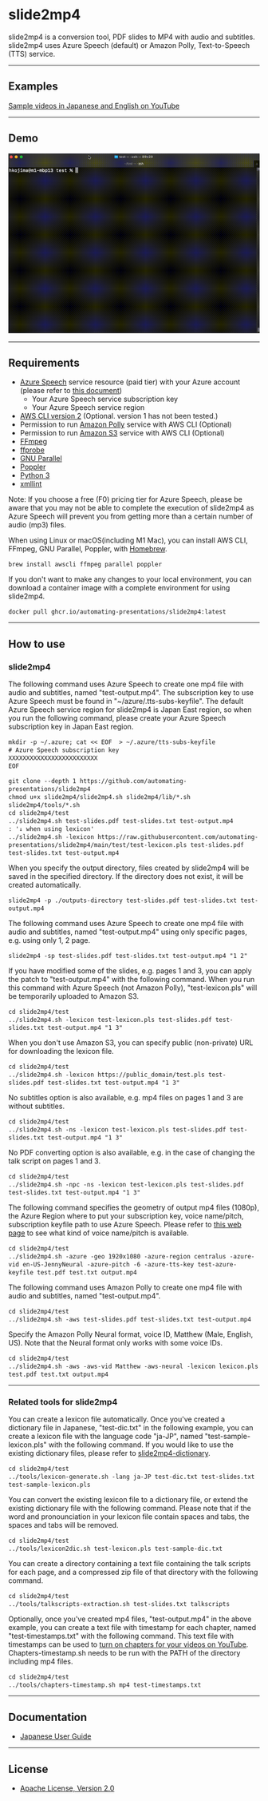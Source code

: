# slide2mp4

slide2mp4 is a conversion tool, PDF slides to MP4 with audio and subtitles.   
slide2mp4 uses Azure Speech (default) or Amazon Polly, Text-to-Speech (TTS) service.

----
## Examples
[Sample videos in Japanese and English on YouTube](https://www.youtube.com/playlist?list=PL4IvAXW0drR0TLFEuUOZNA26PBe9W4LJF)

----
## Demo
<img src="demo/slide2mp4-demo.gif" width="640" height="360">

----
## Requirements

 - [Azure Speech](https://azure.microsoft.com/en-us/services/cognitive-services/text-to-speech/#overview) service resource (paid tier) with your Azure account (please refer to [this document](https://docs.microsoft.com/en-us/azure/cognitive-services/speech-service/overview#create-the-azure-resource))
   - Your Azure Speech service subscription key
   - Your Azure Speech service region
 - [AWS CLI version 2](https://docs.aws.amazon.com/cli/latest/userguide/install-cliv2.html) (Optional. version 1 has not been tested.)
 - Permission to run [Amazon Polly](https://docs.aws.amazon.com/polly/latest/dg/what-is.html) service with AWS CLI (Optional)
 - Permission to run [Amazon S3](https://aws.amazon.com/s3/) service with AWS CLI (Optional)
 - [FFmpeg](https://www.ffmpeg.org/)
 - [ffprobe](https://ffmpeg.org/ffprobe.html)
 - [GNU Parallel](https://www.gnu.org/software/parallel/)
 - [Poppler](https://poppler.freedesktop.org/)
 - [Python 3](https://www.python.org/)
 - [xmllint](http://xmlsoft.org/xmllint.html)

Note: If you choose a free (F0) pricing tier for Azure Speech, please be aware that you may not be able to complete the execution of slide2mp4 as Azure Speech will prevent you from getting more than a certain number of audio (mp3) files.

When using Linux or macOS(including M1 Mac), you can install AWS CLI, FFmpeg, GNU Parallel, Poppler, with [Homebrew](https://brew.sh/).

```
brew install awscli ffmpeg parallel poppler
```

If you don't want to make any changes to your local environment, you can download a container image with a complete environment for using slide2mp4.
```
docker pull ghcr.io/automating-presentations/slide2mp4:latest
```

----
## How to use

### slide2mp4

The following command uses Azure Speech to create one mp4 file with audio and subtitles, named "test-output.mp4". The subscription key to use Azure Speech must be found in "~/azure/.tts-subs-keyfile". The default Azure Speech service region for slide2mp4 is Japan East region, so when you run the following command, please create your Azure Speech subscription key in Japan East region.

```
mkdir -p ~/.azure; cat << EOF  > ~/.azure/tts-subs-keyfile
# Azure Speech subscription key
XXXXXXXXXXXXXXXXXXXXXXXXX
EOF
```
```
git clone --depth 1 https://github.com/automating-presentations/slide2mp4
chmod u+x slide2mp4/slide2mp4.sh slide2mp4/lib/*.sh slide2mp4/tools/*.sh
cd slide2mp4/test
../slide2mp4.sh test-slides.pdf test-slides.txt test-output.mp4
: '↓ when using lexicon'
../slide2mp4.sh -lexicon https://raw.githubusercontent.com/automating-presentations/slide2mp4/main/test/test-lexicon.pls test-slides.pdf test-slides.txt test-output.mp4
```

When you specify the output directory, files created by slide2mp4 will be saved in the specified directory. If the directory does not exist, it will be created automatically.
```
slide2mp4 -p ./outputs-directory test-slides.pdf test-slides.txt test-output.mp4
```

The following command uses Azure Speech to create one mp4 file with audio and subtitles, named "test-output.mp4" using only specific pages, e.g. using only 1, 2 page.
```
slide2mp4 -sp test-slides.pdf test-slides.txt test-output.mp4 "1 2"
```

If you have modified some of the slides, e.g. pages 1 and 3, you can apply the patch to "test-output.mp4" with the following command. When you run this command with Azure Speech (not Amazon Polly), "test-lexicon.pls" will be temporarily uploaded to Amazon S3.

```
cd slide2mp4/test
../slide2mp4.sh -lexicon test-lexicon.pls test-slides.pdf test-slides.txt test-output.mp4 "1 3"
```

When you don't use Amazon S3, you can specify public (non-private) URL for downloading the lexicon file.
```
cd slide2mp4/test
../slide2mp4.sh -lexicon https://public_domain/test.pls test-slides.pdf test-slides.txt test-output.mp4 "1 3"
```

No subtitles option is also available, e.g. mp4 files on pages 1 and 3 are without subtitles.
```
cd slide2mp4/test
../slide2mp4.sh -ns -lexicon test-lexicon.pls test-slides.pdf test-slides.txt test-output.mp4 "1 3"
```

No PDF converting option is also available, e.g. in the case of changing the talk script on pages 1 and 3.
```
cd slide2mp4/test
../slide2mp4.sh -npc -ns -lexicon test-lexicon.pls test-slides.pdf test-slides.txt test-output.mp4 "1 3"
```

The following command specifies the geometry of output mp4 files (1080p), the Azure Region where to put your subscription key, voice name/pitch, subscription keyfile path to use Azure Speech. Please refer to [this web page](https://azure.microsoft.com/en-us/services/cognitive-services/text-to-speech/) to see what kind of voice name/pitch is available.
```
cd slide2mp4/test
../slide2mp4.sh -azure -geo 1920x1080 -azure-region centralus -azure-vid en-US-JennyNeural -azure-pitch -6 -azure-tts-key test-azure-keyfile test.pdf test.txt output.mp4
```

The following command uses Amazon Polly to create one mp4 file with audio and subtitles, named "test-output.mp4".
```
cd slide2mp4/test
../slide2mp4.sh -aws test-slides.pdf test-slides.txt test-output.mp4
```

Specify the Amazon Polly Neural format, voice ID, Matthew (Male, English, US). Note that the Neural format only works with some voice IDs.
```
cd slide2mp4/test
../slide2mp4.sh -aws -aws-vid Matthew -aws-neural -lexicon lexicon.pls test.pdf test.txt output.mp4
```

----
### Related tools for slide2mp4

You can create a lexicon file automatically. Once you've created a dictionary file in Japanese, "test-dic.txt" in the following example, you can create a lexicon file with the language code "ja-JP", named "test-sample-lexicon.pls" with the following command. If you would like to use the existing dictionary files, please refer to [slide2mp4-dictionary](https://github.com/automating-presentations/slide2mp4-dictionary).
```
cd slide2mp4/test
../tools/lexicon-generate.sh -lang ja-JP test-dic.txt test-slides.txt test-sample-lexicon.pls
```

You can convert the existing lexicon file to a dictionary file, or extend the existing dictionary file with the following command. Please note that if the word and pronounciation in your lexicon file contain spaces and tabs, the spaces and tabs will be removed. 
```
cd slide2mp4/test
../tools/lexicon2dic.sh test-lexicon.pls test-sample-dic.txt
```

You can create a directory containing a text file containing the talk scripts for each page, and a compressed zip file of that directory with the following command.
```
cd slide2mp4/test
../tools/talkscripts-extraction.sh test-slides.txt talkscripts
```

Optionally, once you've created mp4 files, "test-output.mp4" in the above example, you can create a text file with timestamp for each chapter, named "test-timestamps.txt" with the following command. This text file with timestamps can be used to [turn on chapters for your videos on YouTube](https://support.google.com/youtube/answer/9884579?hl=en). Chapters-timestamp.sh needs to be run with the PATH of the directory including mp4 files.
```
cd slide2mp4/test
../tools/chapters-timestamp.sh mp4 test-timestamps.txt
```

----
## Documentation
 - [Japanese User Guide](https://github.com/automating-presentations/slide2mp4/blob/main/doc/userguide-ja.md)

----
## License
 - [Apache License, Version 2.0](http://www.apache.org/licenses/LICENSE-2.0)
